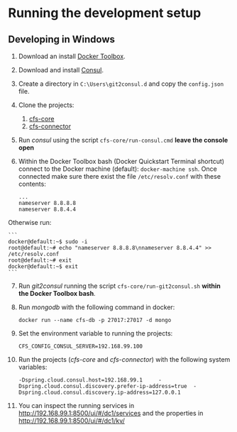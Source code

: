 Running the development setup
=============================

Developing in Windows
---------------------

1. Download an install [Docker Toolbox](https://www.docker.com/products/docker-toolbox).
2. Download and install [Consul](https://www.consul.io/downloads.html).
3. Create a directory in `C:\Users\git2consul.d` and copy the `config.json` file.
4. Clone the projects:
	1. [cfs-core](https://github.com/commonms/cfs-core)
	2. [cfs-connector](https://github.com/commonms/cfs-connector)
5. Run *consul* using the script `cfs-core/run-consul.cmd` **leave the console open**
6. Within the Docker Toolbox bash (Docker Quickstart Terminal shortcut) connect to the Docker machine (default): `docker-machine ssh`.
Once connected make sure there exist the file `/etc/resolv.conf` with these contents:

	```
	...
	nameserver 8.8.8.8
	nameserver 8.8.4.4
	```
Otherwise run:
	
	```
	docker@default:~$ sudo -i
	root@default:~# echo "nameserver 8.8.8.8\nnameserver 8.8.4.4" >> /etc/resolv.conf
	root@default:~# exit
	docker@default:~$ exit
	```
7. Run *git2consul* running the script `cfs-core/run-git2consul.sh` **within the Docker Toolbox bash**.
8. Run *mongodb* with the following command in docker:

	```
	docker run --name cfs-db -p 27017:27017 -d mongo
	```
9. Set the environment variable to running the projects:

	```
	CFS_CONFIG_CONSUL_SERVER=192.168.99.100
	```
10. Run the projects (*cfs-core* and *cfs-connector*) with the following system variables:

	```
	-Dspring.cloud.consul.host=192.168.99.1 	-Dspring.cloud.consul.discovery.prefer-ip-address=true 	-Dspring.cloud.consul.discovery.ip-address=127.0.0.1
	```
11. You can inspect the running services in http://192.168.99.1:8500/ui/#/dc1/services
and the properties in http://192.168.99.1:8500/ui/#/dc1/kv/